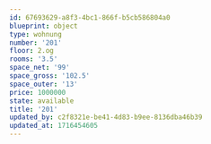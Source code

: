 ```yaml
---
id: 67693629-a8f3-4bc1-866f-b5cb586804a0
blueprint: object
type: wohnung
number: '201'
floor: 2.og
rooms: '3.5'
space_net: '99'
space_gross: '102.5'
space_outer: '13'
price: 1000000
state: available
title: '201'
updated_by: c2f8321e-be41-4d83-b9ee-8136dba46b39
updated_at: 1716454605
---
```


